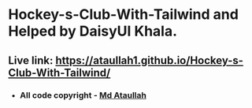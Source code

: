 # Hockey-s-Club-With-Tailwind and Helped by DaisyUI Khala.


## Live link: https://ataullah1.github.io/Hockey-s-Club-With-Tailwind/


- ### All code copyright - [ Md Ataullah](https://www.linkedin.com/in/md-ataullah/)
